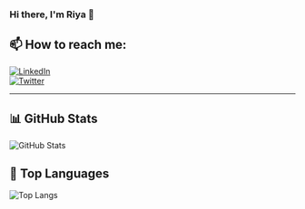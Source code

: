 ### Hi there, I'm Riya 👋  

## 📫 How to reach me:  
[![LinkedIn](https://img.shields.io/badge/-LinkedIn-blue?style=flat-square&logo=linkedin)](https://www.linkedin.com/in/riyageorge2000)  
[![Twitter](https://img.shields.io/badge/-Twitter-blue?style=flat-square&logo=twitter)](https://twitter.com/riyageorge2000)  

---

## 📊 GitHub Stats  
![GitHub Stats](https://github-readme-stats.vercel.app/api?username=riyageorge2000&show_icons=true&theme=tokyonight)

## 🚀 Top Languages  
![Top Langs](https://github-readme-stats.vercel.app/api/top-langs/?username=riyageorge2000&layout=compact&theme=tokyonight)

